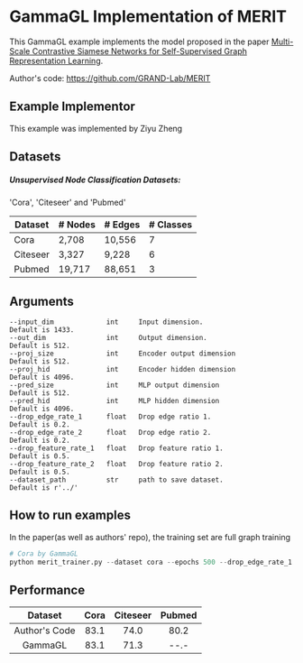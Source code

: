# GammaGL Implementation of MERIT
This GammaGL example implements the model proposed in the paper [Multi-Scale Contrastive Siamese Networks for Self-Supervised Graph Representation Learning](https://arxiv.org/abs/2105.05682).

Author's code: https://github.com/GRAND-Lab/MERIT

## Example Implementor

This example was implemented by Ziyu Zheng

## Datasets

##### Unsupervised Node Classification Datasets:

'Cora', 'Citeseer' and 'Pubmed'

| Dataset  | # Nodes | # Edges | # Classes |
| -------- | ------- | ------- | --------- |
| Cora     | 2,708   | 10,556  | 7         |
| Citeseer | 3,327   | 9,228   | 6         |
| Pubmed   | 19,717  | 88,651  | 3         |


## Arguments

```
--input_dim 			int		Input dimension.                       Default is 1433.
--out_dim				int		Output dimension.					   Default is 512.
--proj_size 			int		Encoder output dimension			   Default is 512.
--proj_hid 				int     Encoder hidden dimension			   Default is 4096.
--pred_size 			int		MLP output dimension			       Default is 512.
--pred_hid 				int		MLP hidden dimension			   	   Default is 4096.
--drop_edge_rate_1      float   Drop edge ratio 1.                     Default is 0.2. 
--drop_edge_rate_2      float   Drop edge ratio 2.                     Default is 0.2. 
--drop_feature_rate_1   float   Drop feature ratio 1.                  Default is 0.5. 
--drop_feature_rate_2   float   Drop feature ratio 2.                  Default is 0.5. 
--dataset_path          str     path to save dataset.                  Default is r'../'
```

## How to run examples

In the paper(as well as authors' repo), the training set are full graph training

```python
# Cora by GammaGL
python merit_trainer.py --dataset cora --epochs 500 --drop_edge_rate_1 0.2 --drop_edge_rate_2 0.4 --drop_feature_rate_1 0.5 --drop_feature_rate_2 0.5 --lr 3e-4 --beta 0.5

```

## 	Performance


|    Dataset    | Cora | Citeseer | Pubmed |
| :-----------: | :--: | :------: | :----: |
| Author's Code | 83.1 |   74.0   |  80.2  |
|    GammaGL    | 83.1 |   71.3   |  --.-  |